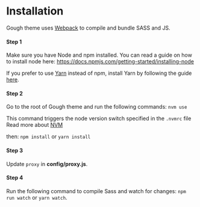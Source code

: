 # Installation

Gough theme uses [Webpack](https://webpack.js.org) to compile and
bundle SASS and JS.

#### Step 1
Make sure you have Node and npm installed.
You can read a guide on how to install node here:
https://docs.npmjs.com/getting-started/installing-node

If you prefer to use [Yarn](https://yarnpkg.com) instead of npm, install Yarn by
following the guide [here](https://yarnpkg.com/docs/install).

#### Step 2
Go to the root of Gough theme and run the following commands: 
`nvm use`

This command triggers the node version switch specified in the `.nvmrc` file
Read more about [NVM](https://github.com/nvm-sh/nvm)

then:
`npm install` or `yarn install`

#### Step 3
Update `proxy` in **config/proxy.js**.

#### Step 4
Run the following command to compile Sass and watch for changes: `npm run watch`
or `yarn watch`.
